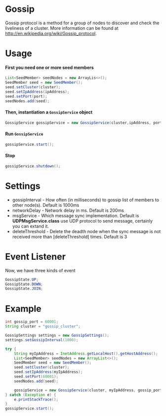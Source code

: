 # Gossip
Gossip protocol is a method for a group of nodes to discover and check the liveliness of a cluster. More information can be found at http://en.wikipedia.org/wiki/Gossip_protocol.

# Usage
#### First you need one or more seed members

```java
List<SeedMember> seedNodes = new ArrayLis<>();
SeedMember seed = new SeedMember();
seed.setCluster(cluster);
seed.setIpAddress(ipAddress);
seed.setPort(port);
seedNodes.add(seed);
```


#### Then, instantiation a `GossipService` object
```java
GossipService gossipService = new GossipService(cluster,ipAddress, port, id, seedNodes, new GossipSettings(), (member, state) -> {});
```

#### Run `GossipService`
```java
gossipService.start();
```

#### Stop
```java
gossipService.shutdown();
```

# Settings
* gossipInterval - How often (in milliseconds) to gossip list of members to other node(s). Default is 1000ms
* networkDelay - Network delay in ms. Default is 200ms
* msgService - Which message sync implementation. Default is **UDPMsgService.class** use UDP protocol to send message, certainly you can extand it.
* deleteThreshold - Delete the deadth node when the sync message is not received more than [deleteThreshold] times. Default is 3

# Event Listener
Now, we have three kinds of event
```java
GossipState.UP;
GossipState.DOWN;
GossipState.JOIN;
```

# Example
```java
int gossip_port = 60001;
String cluster = "gossip_cluster";

GossipSettings settings = new GossipSettings();
settings.setGossipInterval(1000);

try {
    String myIpAddress = InetAddress.getLocalHost().getHostAddress();
    List<SeedMember> seedNodes = new ArrayList<>();
    SeedMember seed = new SeedMember();
    seed.setCluster(cluster);
    seed.setIpAddress(myIpAddress);
    seed.setPort(60001);
    seedNodes.add(seed);

    gossipService = new GossipService(cluster, myIpAddress, gossip_port, null, seedNodes, settings, (member, state) ->System.out.println("member:" + member + "  state: " + state));
} catch (Exception e) {
    e.printStackTrace();
}
gossipService.start();
        
```
